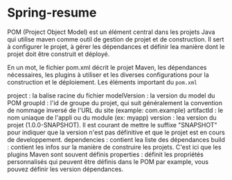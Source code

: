 # Spring-resume

POM (Project Object Model) est un élément central dans les projets Java qui utilise maven comme outil de gestion de projet et de construction. Il sert à configurer le projet, à gérer les dépendances et définir lea manière dont le projet doit être construit et déployé. 

En un mot, le fichier pom.xml décrit le projet Maven, les dépendances nécessaires, les plugins à utiliser et les diverses configurations pour la construction et le déploiement.
Les éléments important du ``pom.xml``

project : la balise racine du fichier 
modelVersion : la version du model du POM
groupId : l'id de groupe du projet, qui suit généralement la convention de nommage inversé de l'URL du site (example: com.example)
artifactId : le nom uniaque de l'appli ou du module (ex: myapp)
version : lea version du projet (1.0.0-SNAPSHOT). Il est courant de mettre le suffixe "SNAPSHOT" pour indiquer que la version n'est pas définitive et que le projet est en cours de developpement.
dependencies : contient lea liste des dépendances 
build : contient les infos sur la manière de construire les projets. C'est ici que les plugins Maven sont souvent définis
properties : définit les propriétés personnalisés qui peuvent être définis dans le POM par example, vous pouvez définir les version dépendances.

